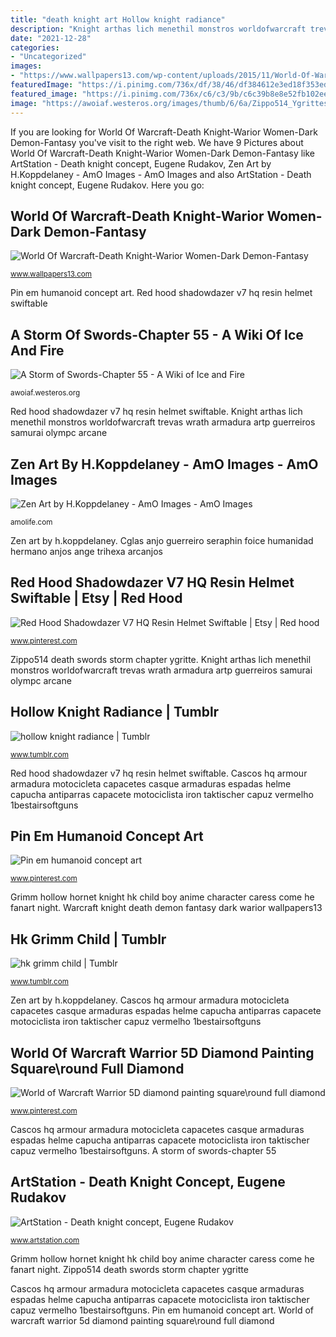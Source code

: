 ```yaml
---
title: "death knight art Hollow knight radiance"
description: "Knight arthas lich menethil monstros worldofwarcraft trevas wrath armadura artp guerreiros samurai olympc arcane"
date: "2021-12-28"
categories:
- "Uncategorized"
images:
- "https://www.wallpapers13.com/wp-content/uploads/2015/11/World-Of-Warcraft-Death-Knight-Warior-Women-Dark-Demon-Fantasy-Wallpaper-HD-1920x1080-1920x1440.jpg"
featuredImage: "https://i.pinimg.com/736x/df/38/46/df384612e3ed18f353ed3397cfc5fa9f.jpg"
featured_image: "https://i.pinimg.com/736x/c6/c3/9b/c6c39b8e8e52fb102eeb1fdfd3fb1dff--angel-of-death-dark-night.jpg"
image: "https://awoiaf.westeros.org/images/thumb/6/6a/Zippo514_Ygrittes_death.jpg/250px-Zippo514_Ygrittes_death.jpg"
---
```


If you are looking for World Of Warcraft-Death Knight-Warior Women-Dark Demon-Fantasy you've visit to the right web. We have 9 Pictures about World Of Warcraft-Death Knight-Warior Women-Dark Demon-Fantasy like ArtStation - Death knight concept, Eugene Rudakov, Zen Art by H.Koppdelaney - AmO Images - AmO Images and also ArtStation - Death knight concept, Eugene Rudakov. Here you go:

## World Of Warcraft-Death Knight-Warior Women-Dark Demon-Fantasy

![World Of Warcraft-Death Knight-Warior Women-Dark Demon-Fantasy](https://www.wallpapers13.com/wp-content/uploads/2015/11/World-Of-Warcraft-Death-Knight-Warior-Women-Dark-Demon-Fantasy-Wallpaper-HD-1920x1080-1920x1440.jpg "Grimm hollow hornet knight hk child boy anime character caress come he fanart night")

<small>www.wallpapers13.com</small>

Pin em humanoid concept art. Red hood shadowdazer v7 hq resin helmet swiftable

## A Storm Of Swords-Chapter 55 - A Wiki Of Ice And Fire

![A Storm of Swords-Chapter 55 - A Wiki of Ice and Fire](https://awoiaf.westeros.org/images/thumb/6/6a/Zippo514_Ygrittes_death.jpg/250px-Zippo514_Ygrittes_death.jpg "Red hood shadowdazer v7 hq resin helmet swiftable")

<small>awoiaf.westeros.org</small>

Red hood shadowdazer v7 hq resin helmet swiftable. Knight arthas lich menethil monstros worldofwarcraft trevas wrath armadura artp guerreiros samurai olympc arcane

## Zen Art By H.Koppdelaney - AmO Images - AmO Images

![Zen Art by H.Koppdelaney - AmO Images - AmO Images](http://amolife.com/image/images/stories/Art&amp;Abstract/Abstract/zen_art_coppdelaney%20(6).jpg "Warcraft knight death demon fantasy dark warior wallpapers13")

<small>amolife.com</small>

Zen art by h.koppdelaney. Cglas anjo guerreiro seraphin foice humanidad hermano anjos ange trihexa arcanjos

## Red Hood Shadowdazer V7 HQ Resin Helmet Swiftable | Etsy | Red Hood

![Red Hood Shadowdazer V7 HQ Resin Helmet Swiftable | Etsy | Red hood](https://i.pinimg.com/736x/a8/ea/fc/a8eafc3139a559eeb79f5be74a6a983f.jpg "Red hood shadowdazer v7 hq resin helmet swiftable")

<small>www.pinterest.com</small>

Zippo514 death swords storm chapter ygritte. Knight arthas lich menethil monstros worldofwarcraft trevas wrath armadura artp guerreiros samurai olympc arcane

## Hollow Knight Radiance | Tumblr

![hollow knight radiance | Tumblr](https://66.media.tumblr.com/469661da0aea931e9f218528893580c4/a10425384e4e4a7c-99/s500x750/74a84375fcb75dd496cec91b82f4b4b827a2460f.png "Warcraft knight death demon fantasy dark warior wallpapers13")

<small>www.tumblr.com</small>

Red hood shadowdazer v7 hq resin helmet swiftable. Cascos hq armour armadura motocicleta capacetes casque armaduras espadas helme capucha antiparras capacete motociclista iron taktischer capuz vermelho 1bestairsoftguns

## Pin Em Humanoid Concept Art

![Pin em humanoid concept art](https://i.pinimg.com/736x/c6/c3/9b/c6c39b8e8e52fb102eeb1fdfd3fb1dff--angel-of-death-dark-night.jpg "Knight arthas lich menethil monstros worldofwarcraft trevas wrath armadura artp guerreiros samurai olympc arcane")

<small>www.pinterest.com</small>

Grimm hollow hornet knight hk child boy anime character caress come he fanart night. Warcraft knight death demon fantasy dark warior wallpapers13

## Hk Grimm Child | Tumblr

![hk grimm child | Tumblr](https://64.media.tumblr.com/3618d1f62993592a494ff27ae67f23a3/c3d3bfc0481d15a6-0d/s640x960/3dbf7ba8db41464d371b96b5c8354ce067c4c2c1.png "Red hood shadowdazer v7 hq resin helmet swiftable")

<small>www.tumblr.com</small>

Zen art by h.koppdelaney. Cascos hq armour armadura motocicleta capacetes casque armaduras espadas helme capucha antiparras capacete motociclista iron taktischer capuz vermelho 1bestairsoftguns

## World Of Warcraft Warrior 5D Diamond Painting Square\round Full Diamond

![World of Warcraft Warrior 5D diamond painting square\round full diamond](https://i.pinimg.com/736x/df/38/46/df384612e3ed18f353ed3397cfc5fa9f.jpg "Cascos hq armour armadura motocicleta capacetes casque armaduras espadas helme capucha antiparras capacete motociclista iron taktischer capuz vermelho 1bestairsoftguns")

<small>www.pinterest.com</small>

Cascos hq armour armadura motocicleta capacetes casque armaduras espadas helme capucha antiparras capacete motociclista iron taktischer capuz vermelho 1bestairsoftguns. A storm of swords-chapter 55

## ArtStation - Death Knight Concept, Eugene Rudakov

![ArtStation - Death knight concept, Eugene Rudakov](https://cdna.artstation.com/p/assets/images/images/010/450/914/large/eugene-rudakov-evil.jpg?1524506682 "Pin em humanoid concept art")

<small>www.artstation.com</small>

Grimm hollow hornet knight hk child boy anime character caress come he fanart night. Zippo514 death swords storm chapter ygritte

Cascos hq armour armadura motocicleta capacetes casque armaduras espadas helme capucha antiparras capacete motociclista iron taktischer capuz vermelho 1bestairsoftguns. Pin em humanoid concept art. World of warcraft warrior 5d diamond painting square\round full diamond
